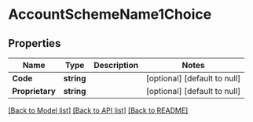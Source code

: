 # AccountSchemeName1Choice

## Properties
Name | Type | Description | Notes
------------ | ------------- | ------------- | -------------
**Code** | **string** |  | [optional] [default to null]
**Proprietary** | **string** |  | [optional] [default to null]

[[Back to Model list]](../README.md#documentation-for-models) [[Back to API list]](../README.md#documentation-for-api-endpoints) [[Back to README]](../README.md)

